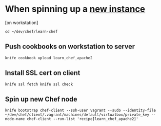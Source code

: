 # When spinning up a [new instance](https://chef-server/)

[on workstation]

`cd ~/dev/chef/learn-chef`

## Push cookbooks on workstation to server
`knife cookbook upload learn_chef_apache2`

## Install SSL cert on client
`knife ssl fetch
knife ssl check`

## Spin up new Chef node
`knife bootstrap chef-client --ssh-user vagrant --sudo --identity-file ~/dev/chef/client/.vagrant/machines/default/virtualbox/private_key --node-name chef-client --run-list 'recipe[learn_chef_apache2]'`
